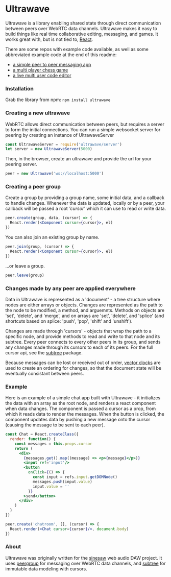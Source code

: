 # Ultrawave

Ultrawave is a library enabling shared state through direct communication between peers over WebRTC data channels.  Ultrawave makes it easy to build things like real time collaborative editing, messaging, and games.  It works great with, but is not tied to, [React](//github.com/facebook/react).

There are some repos with example code available, as well as some abbreviated example code at the end of this readme:
 - [a simple peer to peer messaging app](//github.com/charlieschwabacher/ultrawave-chat-example)
 - [a multi player chess game](//github.com/charlieschwabacher/ultrawave-chess-example)
 - [a live multi user code editor](//github.com/charlieschwabacher/ultrawave-editor-example)


### Installation

Grab the library from npm: `npm install ultrawave`


### Creating a new ultrawave

WebRTC allows direct communication between peers, but requires a server to form the initial connections.  You can run a simple websocket server for peering by creating an instance of UltrawaveServer

```javascript
const UltrawaveServer = require('ultrawave/server')
let server = new UltrawaveServer(5000)
```

Then, in the browser, create an ultrawave and provide the url for your peering server.

```javascript
peer = new Ultrawave('ws://localhost:5000')
```


### Creating a peer group

Create a group by providing a group name, some initial data, and a callback to handle changes.  Whenever the data is updated, locally or by a peer, your callback will be passed a root *'cursor'* which it can use to read or write data.

```jsx
peer.create(group, data, (cursor) => {
  React.render(<Component cursor={cursor}>, el)
})
```
You can also join an existing group by name.

```jsx
peer.join(group, (cursor) => {
  React.render(<Component cursor={cursor}>, el)
})
```
...or leave a group.

```javascript
peer.leave(group)
```


### Changes made by any peer are applied everywhere

Data in Ultrawave is represented as a 'document' - a tree structure where nodes are either arrays or objects.  Changes are represented as the path to the node to be modified, a method, and arguemnts.  Methods on objects are 'set', 'delete', and 'merge', and on arrays are 'set', 'delete', and 'splice' (and shortcuts based on splice: 'push', 'pop', 'shift' and 'unshift').

Changes are made through 'cursors' - objects that wrap the path to a specific node, and provide methods to read and write to that node and its subtree.  Every peer connects to every other peers in its group, and sends any changes made through its cursors to each of its peers.  For the full cursor api, see the [subtree](//github.com/charlieschwabacher/subtree) package.

Because messages can be lost or received out of order, [vector clocks](//en.wikipedia.org/wiki/Vector_clock) are used to create an ordering for changes, so that the document state will be eventually consistant between peers.


### Example

Here is an example of a simple chat app built with Ultrawave - it initializes the data with an array as the root node, and renders a react component when data changes.  The component is passed a cursor as a prop, from which it reads data to render the messages.  When the button is clicked, the component updates data by pushing a new message onto the cursor (causing the message to be sent to each peer).

```jsx
const Chat = React.createClass({
  render: function() {
    const messages = this.props.cursor
    return (
      <div>
        {messages.get().map((message) => <p>{message}</p>)}
        <input ref='input'/>
        <button
          onClick={() => {
            const input = refs.input.getDOMNode()
            messages.push(input.value)
            input.value = ''
          }}
        >send</button>
      </div>
    )
  }
})

peer.create('chatroom', [], (cursor) => {
  React.render(<Chat cursor={cursor}/>, document.body)
})
```


### About

Ultrawave was originally written for the [sinesaw](//github.com/charlieschwabacher/sinesaw) web audio DAW project.  It uses [peergroup](//github.com/charlieschwabacher/peergroup) for messaging over WebRTC data channels, and [subtree](//github.com/charlieschwabacher/subtree) for immutable data modeling with cursors.

